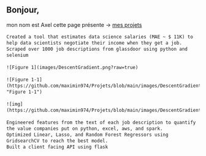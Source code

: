 ## Bonjour,
 mon nom est Axel
 cette page présente -> [mes projets](https://www.youtube.com/watch?v=1aXk2RViq3c)

    Created a tool that estimates data science salaries (MAE ~ $ 11K) to help data scientists negotiate their income when they get a job.
    Scraped over 1000 job descriptions from glassdoor using python and selenium
    
    ![Figure 1](images/DescentGradient.png?raw=true)
    
    ![Figure 1-1](https://github.com/maximin974/Projets/blob/main/images/DescentGradient.png "Figure 1-1")
    
    ![img](https://github.com/maximin974/Projets/blob/main/images/DescentGradient.png)
    
    Engineered features from the text of each job description to quantify the value companies put on python, excel, aws, and spark.
    Optimized Linear, Lasso, and Random Forest Regressors using GridsearchCV to reach the best model.
    Built a client facing API using flask
